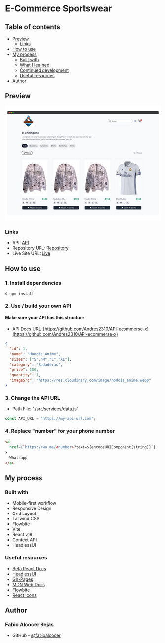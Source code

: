 # E-Commerce Sportswear

## Table of contents

- [Preview](#preview)
  - [Links](#links)
- [How to use](#how-to-use)
- [My process](#my-process)
  - [Built with](#built-with)
  - [What I learned](#what-i-learned)
  - [Continued development](#continued-development)
  - [Useful resources](#useful-resources)
- [Author](#author)

## Preview

![](./public/preview.png)

### Links

- API: [API](https://api-ecommerse.up.railway.app/products)
- Repository URL: [Repository](https://github.com/fabioalcocer/e-commerce-x)
- Live Site URL: [Live](https://e-commerce-x.vercel.app)

## How to use

### 1. Install dependencies

```
$ npm install
```

### 2. Use / build your own API

####  Make sure your API has this structure
  - API Docs URL: [https://github.com/Andres2310/API-ecommerse-x](https://github.com/Andres2310/API-ecommerse-x)
```json
{
  "id": 1,
  "name": "Hoodie Anime",
  "sizes": ["S","M","L","XL"],
  "category": "Sudaderas",
  "price": 180,
  "quantity": 1,
  "imageSrc": "https://res.cloudinary.com/image/hoddie_anime.webp"
}
```

### 3. Change the API URL

- Path File: './src/services/data.js'

```jsx
const API_URL = "https://my-api-url.com";
```

### 4. Replace "number" for your phone number

```html
<a
  href={`https://wa.me/<number>?text=${encodeURIComponent(string)}`}
>
  Whatsapp
</a>
```

## My process

### Built with

- Mobile-first workflow
- Responsive Design
- Grid Layout
- Tailwind CSS
- Flowbite
- Vite
- React v18
- Context API
- HeadlessUI

### Useful resources

- [Beta React Docs](https://beta.reactjs.org/)
- [HeadlessUI](https://headlessui.com/)
- [Gh-Pages](https://www.npmjs.com/package/gh-pages)
- [MDN Web Docs](https://developer.mozilla.org/es/docs/Web)
- [Flowbite](https://flowbite.com/docs/)
- [React Icons](https://react-icons.github.io/react-icons/)

##

## Author

### Fabio Alcocer Sejas

- GitHub - [@fabioalcocer](https://github.com/fabioalcocer/)
